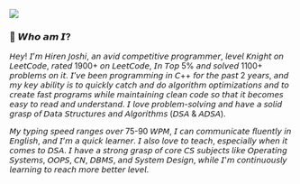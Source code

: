 ![](https://komarev.com/ghpvc/?username=your-github-hiren-j)
### 💖 𝙒𝙝𝙤 𝙖𝙢 𝙄?
𝘏𝘦𝘺! 𝘐’𝘮 𝘏𝘪𝘳𝘦𝘯 𝘑𝘰𝘴𝘩𝘪, 𝘢𝘯 𝘢𝘷𝘪𝘥 𝘤𝘰𝘮𝘱𝘦𝘵𝘪𝘵𝘪𝘷𝘦 𝘱𝘳𝘰𝘨𝘳𝘢𝘮𝘮𝘦𝘳, 𝘭𝘦𝘷𝘦𝘭 𝘒𝘯𝘪𝘨𝘩𝘵 𝘰𝘯 𝘓𝘦𝘦𝘵𝘊𝘰𝘥𝘦, 𝘳𝘢𝘵𝘦𝘥 1900+ 𝘰𝘯 𝘓𝘦𝘦𝘵𝘊𝘰𝘥𝘦, 𝘐𝘯 𝘛𝘰𝘱 5% 𝘢𝘯𝘥 𝘴𝘰𝘭𝘷𝘦𝘥 1100+ 𝘱𝘳𝘰𝘣𝘭𝘦𝘮𝘴 𝘰𝘯 𝘪𝘵. 𝘐’𝘷𝘦 𝘣𝘦𝘦𝘯 𝘱𝘳𝘰𝘨𝘳𝘢𝘮𝘮𝘪𝘯𝘨 𝘪𝘯 𝘊++ 𝘧𝘰𝘳 𝘵𝘩𝘦 𝘱𝘢𝘴𝘵 2 𝘺𝘦𝘢𝘳𝘴, 𝘢𝘯𝘥 𝘮𝘺 𝘬𝘦𝘺 𝘢𝘣𝘪𝘭𝘪𝘵𝘺 𝘪𝘴 𝘵𝘰 𝘲𝘶𝘪𝘤𝘬𝘭𝘺 𝘤𝘢𝘵𝘤𝘩 𝘢𝘯𝘥 𝘥𝘰 𝘢𝘭𝘨𝘰𝘳𝘪𝘵𝘩𝘮 𝘰𝘱𝘵𝘪𝘮𝘪𝘻𝘢𝘵𝘪𝘰𝘯𝘴 𝘢𝘯𝘥 𝘵𝘰 𝘤𝘳𝘦𝘢𝘵𝘦 𝘧𝘢𝘴𝘵 𝘱𝘳𝘰𝘨𝘳𝘢𝘮𝘴 𝘸𝘩𝘪𝘭𝘦 𝘮𝘢𝘪𝘯𝘵𝘢𝘪𝘯𝘪𝘯𝘨 𝘤𝘭𝘦𝘢𝘯 𝘤𝘰𝘥𝘦 𝘴𝘰 𝘵𝘩𝘢𝘵 𝘪𝘵 𝘣𝘦𝘤𝘰𝘮𝘦𝘴 𝘦𝘢𝘴𝘺 𝘵𝘰 𝘳𝘦𝘢𝘥 𝘢𝘯𝘥 𝘶𝘯𝘥𝘦𝘳𝘴𝘵𝘢𝘯𝘥. 𝘐 𝘭𝘰𝘷𝘦 𝘱𝘳𝘰𝘣𝘭𝘦𝘮-𝘴𝘰𝘭𝘷𝘪𝘯𝘨 𝘢𝘯𝘥 𝘩𝘢𝘷𝘦 𝘢 𝘴𝘰𝘭𝘪𝘥 𝘨𝘳𝘢𝘴𝘱 𝘰𝘧 𝘋𝘢𝘵𝘢 𝘚𝘵𝘳𝘶𝘤𝘵𝘶𝘳𝘦𝘴 𝘢𝘯𝘥 𝘈𝘭𝘨𝘰𝘳𝘪𝘵𝘩𝘮𝘴 (𝘋𝘚𝘈 & 𝘈𝘋𝘚𝘈).

𝘔𝘺 𝘵𝘺𝘱𝘪𝘯𝘨 𝘴𝘱𝘦𝘦𝘥 𝘳𝘢𝘯𝘨𝘦𝘴 𝘰𝘷𝘦𝘳 75-90 𝘞𝘗𝘔, 𝘐 𝘤𝘢𝘯 𝘤𝘰𝘮𝘮𝘶𝘯𝘪𝘤𝘢𝘵𝘦 𝘧𝘭𝘶𝘦𝘯𝘵𝘭𝘺 𝘪𝘯 𝘌𝘯𝘨𝘭𝘪𝘴𝘩, 𝘢𝘯𝘥 𝘐’𝘮 𝘢 𝘲𝘶𝘪𝘤𝘬 𝘭𝘦𝘢𝘳𝘯𝘦𝘳. 𝘐 𝘢𝘭𝘴𝘰 𝘭𝘰𝘷𝘦 𝘵𝘰 𝘵𝘦𝘢𝘤𝘩, 𝘦𝘴𝘱𝘦𝘤𝘪𝘢𝘭𝘭𝘺 𝘸𝘩𝘦𝘯 𝘪𝘵 𝘤𝘰𝘮𝘦𝘴 𝘵𝘰 𝘋𝘚𝘈. 𝘐 𝘩𝘢𝘷𝘦 𝘢 𝘴𝘵𝘳𝘰𝘯𝘨 𝘨𝘳𝘢𝘴𝘱 𝘰𝘧 𝘤𝘰𝘳𝘦 𝘊𝘚 𝘴𝘶𝘣𝘫𝘦𝘤𝘵𝘴 𝘭𝘪𝘬𝘦 𝘖𝘱𝘦𝘳𝘢𝘵𝘪𝘯𝘨 𝘚𝘺𝘴𝘵𝘦𝘮𝘴, 𝘖𝘖𝘗𝘚, 𝘊𝘕, 𝘋𝘉𝘔𝘚, 𝘢𝘯𝘥 𝘚𝘺𝘴𝘵𝘦𝘮 𝘋𝘦𝘴𝘪𝘨𝘯, 𝘸𝘩𝘪𝘭𝘦 𝘐'𝘮 𝘤𝘰𝘯𝘵𝘪𝘯𝘶𝘰𝘶𝘴𝘭𝘺 𝘭𝘦𝘢𝘳𝘯𝘪𝘯𝘨 𝘵𝘰 𝘳𝘦𝘢𝘤𝘩 𝘮𝘰𝘳𝘦 𝘣𝘦𝘵𝘵𝘦𝘳 𝘭𝘦𝘷𝘦𝘭.
